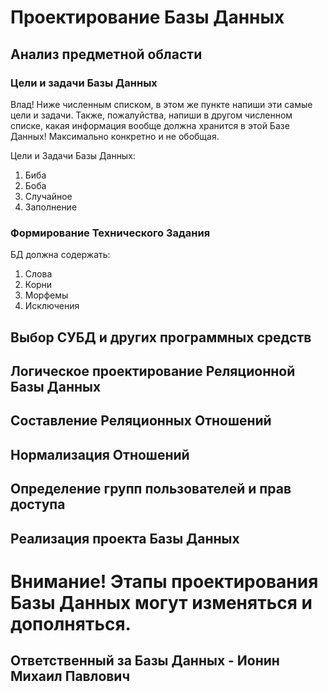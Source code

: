 # Проектирование Базы Данных

## Анализ предметной области

### Цели и задачи Базы Данных

Влад! Ниже численным списком, в этом же пункте напиши эти самые цели и задачи. Также, пожалуйства, напиши в другом численном списке, какая информация вообще должна хранится в этой Базе Данных! Максимально конкретно и не обобщая.

Цели и Задачи Базы Данных:
1. Биба
2. Боба
3. Случайное
4. Заполнение

### Формирование Технического Задания

БД должна содержать:

1. Слова
2. Корни
3. Морфемы
4. Исключения

## Выбор СУБД и других программных средств

## Логическое проектирование Реляционной Базы Данных

## Составление Реляционных Отношений

## Нормализация Отношений

## Определение групп пользователей и прав доступа

## Реализация проекта Базы Данных

# Внимание! Этапы проектирования Базы Данных могут изменяться и дополняться.

## Ответственный за Базы Данных - Ионин Михаил Павлович
